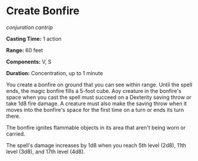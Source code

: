 # Create Bonfire
*conjuration cantrip*

**Casting Time:** 1 action

**Range:** 60 feet

**Components:** V, S

**Duration:** Concentration, up to 1 minute

You create a bonfire on ground that you can see within range. Until the spell ends, the magic bonfire fills a 5-foot cube. Aoy creature in the bonfire's space when you cast the spell must succeed on a Dexterity saving throw or take 1d8 fire damage. A creature must also make the saving throw when it moves into the bonfire's space for the first time on a turn or ends its turn there.

The bonfire ignites flammable objects in its area that aren't being worn or carried.

The spell's damage increases by 1d8 when you reach 5th level (2d8), 11th level (3d8), and 17th level (4d8).
